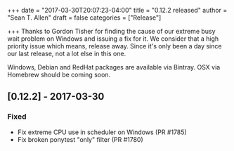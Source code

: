 +++
date = "2017-03-30T20:07:23-04:00"
title = "0.12.2 released"
author = "Sean T. Allen"
draft = false
categories = ["Release"]

+++
Thanks to Gordon Tisher for finding the cause of our extreme busy wait problem on Windows and issuing a fix for it. We consider that a high priority issue which means, release away. Since it's only been a day since our last release, not a lot else in this one.

Windows, Debian and RedHat packages are available via Bintray. OSX via Homebrew should be coming soon.

## [0.12.2] - 2017-03-30

### Fixed

- Fix extreme CPU use in scheduler on Windows (PR #1785)
- Fix broken ponytest "only" filter (PR #1780)
